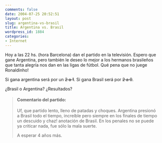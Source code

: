 ```yaml
---
comments: false
date: 2004-07-25 20:52:51
layout: post
slug: argentina-vs-brasil
title: Argentina vs. Brasil
wordpress_id: 1884
categories:
- Internet
---
```


Hoy a las 22 hs. (hora Barcelona) dan el partido en la televisión. Espero que gane Argentina, pero también le deseo lo mejor a los hermanos brasileños que tanta alegría nos dan en las ligas de fútbol. Qué pena que no juege Ronaldinho!





Si gana argentina será por un <del>2 a 1</del>. Si gana Brasil será por <del>2 a 0</del>.





¿Brasil o Argentina? ¿Resultados?





> #### Comentario del partido:
> 
> Uf, que partido lento, lleno de patadas y choques. Argentina presionó a Brasil todo el tiempo, increíble pero siempre en los finales de tiempo un descuido y chaz! anotación de Brasil. En los penales no se puede ya criticar nada, fue sólo  la mala suerte.
> 
> A esperar 4 años más.




 
